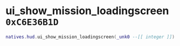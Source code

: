 # ui_show_mission_loadingscreen `0xC6E36B1D`

```lua
natives.hud.ui_show_mission_loadingscreen(_unk0 --[[ integer ]])
```